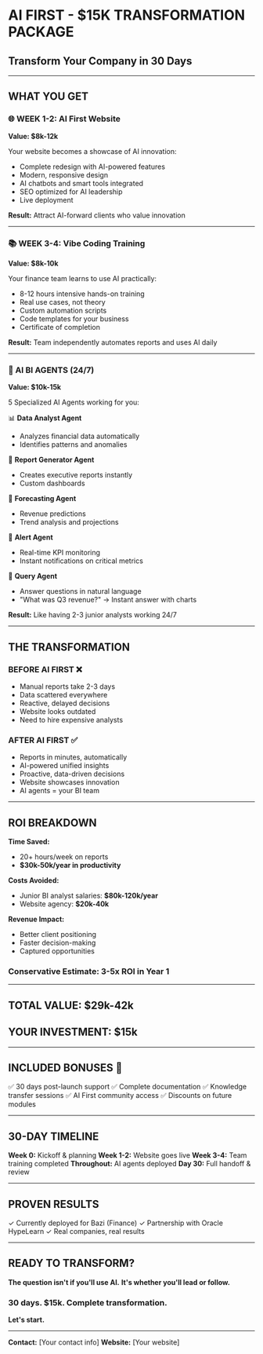 # AI FIRST - $15K TRANSFORMATION PACKAGE

## Transform Your Company in 30 Days

---

## WHAT YOU GET

### 🌐 WEEK 1-2: AI First Website
**Value: $8k-12k**

Your website becomes a showcase of AI innovation:
- Complete redesign with AI-powered features
- Modern, responsive design
- AI chatbots and smart tools integrated
- SEO optimized for AI leadership
- Live deployment

**Result:** Attract AI-forward clients who value innovation

---

### 📚 WEEK 3-4: Vibe Coding Training
**Value: $8k-10k**

Your finance team learns to use AI practically:
- 8-12 hours intensive hands-on training
- Real use cases, not theory
- Custom automation scripts
- Code templates for your business
- Certificate of completion

**Result:** Team independently automates reports and uses AI daily

---

### 🤖 AI BI AGENTS (24/7)
**Value: $10k-15k**

5 Specialized AI Agents working for you:

📊 **Data Analyst Agent**
- Analyzes financial data automatically
- Identifies patterns and anomalies

📝 **Report Generator Agent**
- Creates executive reports instantly
- Custom dashboards

🔮 **Forecasting Agent**
- Revenue predictions
- Trend analysis and projections

🚨 **Alert Agent**
- Real-time KPI monitoring
- Instant notifications on critical metrics

💬 **Query Agent**
- Answer questions in natural language
- "What was Q3 revenue?" → Instant answer with charts

**Result:** Like having 2-3 junior analysts working 24/7

---

## THE TRANSFORMATION

### BEFORE AI FIRST ❌
- Manual reports take 2-3 days
- Data scattered everywhere
- Reactive, delayed decisions
- Website looks outdated
- Need to hire expensive analysts

### AFTER AI FIRST ✅
- Reports in minutes, automatically
- AI-powered unified insights
- Proactive, data-driven decisions
- Website showcases innovation
- AI agents = your BI team

---

## ROI BREAKDOWN

**Time Saved:**
- 20+ hours/week on reports
- **$30k-50k/year in productivity**

**Costs Avoided:**
- Junior BI analyst salaries: **$80k-120k/year**
- Website agency: **$20k-40k**

**Revenue Impact:**
- Better client positioning
- Faster decision-making
- Captured opportunities

### Conservative Estimate: 3-5x ROI in Year 1

---

## TOTAL VALUE: $29k-42k
## YOUR INVESTMENT: $15k

---

## INCLUDED BONUSES 🎁

✅ 30 days post-launch support
✅ Complete documentation
✅ Knowledge transfer sessions
✅ AI First community access
✅ Discounts on future modules

---

## 30-DAY TIMELINE

**Week 0:** Kickoff & planning
**Week 1-2:** Website goes live
**Week 3-4:** Team training completed
**Throughout:** AI agents deployed
**Day 30:** Full handoff & review

---

## PROVEN RESULTS

✓ Currently deployed for Bazi (Finance)
✓ Partnership with Oracle HypeLearn
✓ Real companies, real results

---

## READY TO TRANSFORM?

**The question isn't if you'll use AI.**
**It's whether you'll lead or follow.**

### 30 days. $15k. Complete transformation.

**Let's start.**

---

**Contact:** [Your contact info]
**Website:** [Your website]
